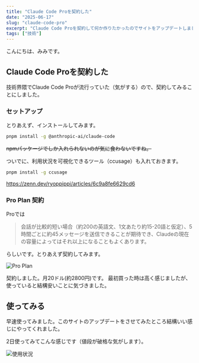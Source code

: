 ```yaml
---
title: "Claude Code Proを契約した"
date: "2025-06-17"
slug: "claude-code-pro"
excerpt: "Claude Code Proを契約して何か作りたかったのでサイトをアップデートしました"
tags: ["技術"]
---
```


こんにちは、みみです。

## Claude Code Proを契約した

技術界隈でClaude Code Proが流行っていた（気がする）ので、契約してみることにしました。

### セットアップ

とりあえず、インストールしてみます。

```bash
pnpm install -g @anthropic-ai/claude-code
```

~~npmパッケージでしか入れられないのが気に食わないですね。~~

ついでに、利用状況を可視化できるツール（ccusage）も入れておきます。

```bash
pnpm install -g ccusage
```

https://zenn.dev/ryoppippi/articles/6c9a8fe6629cd6

### Pro Plan 契約

Proでは

> 会話が比較的短い場合（約200の英語文、1文あたり約15-20語と仮定）、5時間ごとに約45メッセージを送信できることが期待でき、Claudeの現在の容量によってはそれ以上になることもよくあります。

らしいです。とりあえず契約してみます。

![Pro Plan](/images/blogs/claude-code-pro/claude-pro.png)

契約しました。月20ドル(約2800円)です。
最初買った時は高く感じましたが、使っていると結構安いことに気づきました。

## 使ってみる

早速使ってみました。このサイトのアップデートをさせてみたところ結構いい感じにやってくれました。

2日使ってみてこんな感じです（値段が破格な気がします）。

![使用状況](/images/blogs/claude-code-pro/usage.png)
